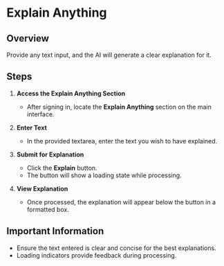 # Explain Anything

## Overview
Provide any text input, and the AI will generate a clear explanation for it.

## Steps
1. **Access the Explain Anything Section**
   - After signing in, locate the **Explain Anything** section on the main interface.

2. **Enter Text**
   - In the provided textarea, enter the text you wish to have explained.

3. **Submit for Explanation**
   - Click the **Explain** button.
   - The button will show a loading state while processing.

4. **View Explanation**
   - Once processed, the explanation will appear below the button in a formatted box.

## Important Information
- Ensure the text entered is clear and concise for the best explanations.
- Loading indicators provide feedback during processing.